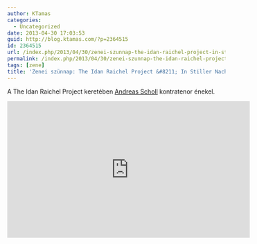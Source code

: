 ```yaml
---
author: KTamas
categories:
  - Uncategorized
date: 2013-04-30 17:03:53
guid: http://blog.ktamas.com/?p=2364515
id: 2364515
url: /index.php/2013/04/30/zenei-szunnap-the-idan-raichel-project-in-stiller-nacht/
permalink: /index.php/2013/04/30/zenei-szunnap-the-idan-raichel-project-in-stiller-nacht/
tags: [zene]
title: 'Zenei szünnap: The Idan Raichel Project &#8211; In Stiller Nacht'
---
```


A The Idan Raichel Project keretében [Andreas Scholl](http://en.wikipedia.org/wiki/Andreas_Scholl) kontratenor énekel.

<iframe width="560" height="315" src="https://www.youtube.com/embed/CALrqjPaeBA" frameborder="0" allow="accelerometer; autoplay; encrypted-media; gyroscope; picture-in-picture" allowfullscreen></iframe>
